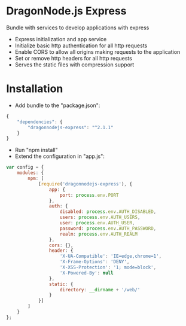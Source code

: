 # DragonNode.js Express
Bundle with services to develop applications with express
- Express initialization and app service
- Initialize basic http authentication for all http requests
- Enable CORS to allow all origins making requests to the application
- Set or remove http headers for all http requests
- Serves the static files with compression support

# Installation
- Add bundle to the "package.json":
```javascript
{
    "dependencies": {
        "dragonnodejs-express": "^2.1.1"
    }
}
```
- Run "npm install"
- Extend the configuration in "app.js":
```javascript
var config = {
    modules: {
        npm: [
            [require('dragonnodejs-express'), {
                app: {
                    port: process.env.PORT
                },
                auth: {
                    disabled: process.env.AUTH_DISABLED,
                    users: process.env.AUTH_USERS,
                    user: process.env.AUTH_USER,
                    password: process.env.AUTH_PASSWORD,
                    realm: process.env.AUTH_REALM
                },
                cors: {},
                header: {
                    'X-UA-Compatible': 'IE=edge,chrome=1',
                    'X-Frame-Options': 'DENY',
                    'X-XSS-Protection': '1; mode=block',
                    'X-Powered-By': null
                },
                static: {
                    directory: __dirname + '/web/'
                }
            }]
        ]
    }
};
```
